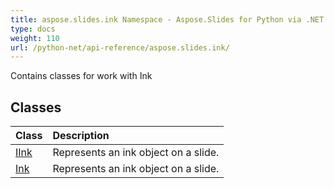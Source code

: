 ```yaml
---
title: aspose.slides.ink Namespace - Aspose.Slides for Python via .NET - API Reference
type: docs
weight: 110
url: /python-net/api-reference/aspose.slides.ink/
---
```



Contains classes for work with Ink

## **Classes**
|**Class**|**Description**|
| :- | :- |
|[IInk](/python-net/api-reference/aspose.slides.ink/iink/)|Represents an ink object on a slide.|
|[Ink](/python-net/api-reference/aspose.slides.ink/ink/)|Represents an ink object on a slide.|
